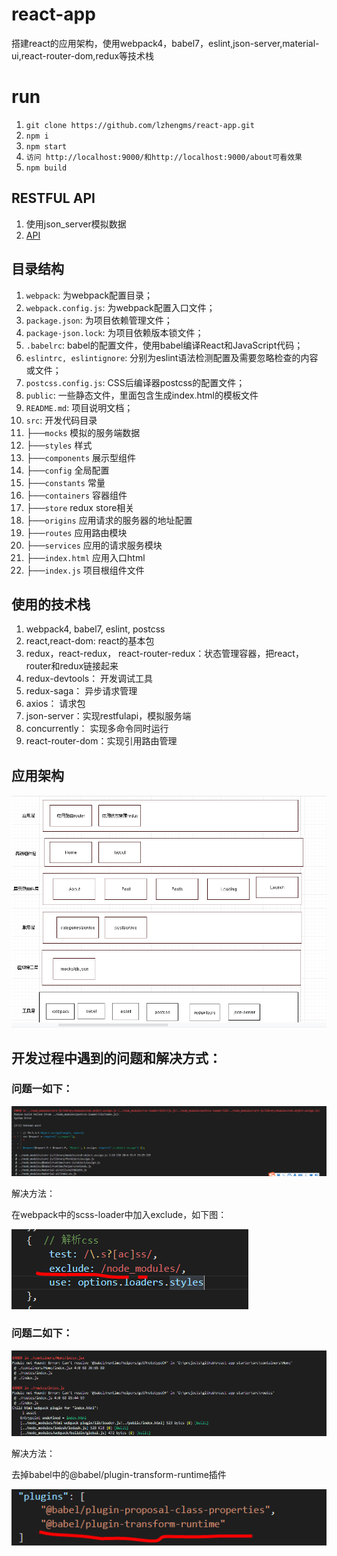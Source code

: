 # react-app

搭建react的应用架构，使用webpack4，babel7，eslint,json-server,material-ui,react-router-dom,redux等技术栈

# run

1. `git clone https://github.com/lzhengms/react-app.git`
2. `npm i`
3. `npm start`
4. `访问 http://localhost:9000/和http://localhost:9000/about可看效果`
4. `npm build`

## RESTFUL API

1. 使用json_server模拟数据
2. [API](https://github.com/lzhengms/react-app/tree/master/src/mocks)

## 目录结构

1. `webpack`: 为webpack配置目录；
2. `webpack.config.js`: 为webpack配置入口文件；
3. `package.json`: 为项目依赖管理文件；
4. `package-json.lock`: 为项目依赖版本锁文件；
5. `.babelrc`: babel的配置文件，使用babel编译React和JavaScript代码；
6. `eslintrc, eslintignore`: 分别为eslint语法检测配置及需要忽略检查的内容或文件；
7. `postcss.config.js`: CSS后编译器postcss的配置文件；
8. `public`: 一些静态文件，里面包含生成index.html的模板文件
9. `README.md`: 项目说明文档；
10. `src`: 开发代码目录
   1. ├──`mocks` 模拟的服务端数据
   2. ├──`styles` 样式
   3. ├──`components` 展示型组件
   4. ├──`config` 全局配置
   5. ├──`constants` 常量
   6. ├──`containers` 容器组件
   8. ├──`store` redux store相关
   9. ├──`origins` 应用请求的服务器的地址配置
   10. ├──`routes` 应用路由模块
   11. ├──`services` 应用的请求服务模块
   12. ├──`index.html` 应用入口html
   13. ├──`index.js` 项目根组件文件

## 使用的技术栈

1. webpack4, babel7, eslint, postcss
2. react,react-dom: react的基本包
3. redux，react-redux， react-router-redux：状态管理容器，把react，router和redux链接起来
4. redux-devtools： 开发调试工具
5. redux-saga： 异步请求管理
6. axios： 请求包
7. json-server：实现restfulapi，模拟服务端
8. concurrently： 实现多命令同时运行
9. react-router-dom：实现引用路由管理

## 应用架构

![img](/images/structure.png)


## 开发过程中遇到的问题和解决方式：
### 问题一如下：

![img](/images/scss.png)

解决方法：

在webpack中的scss-loader中加入exclude，如下图：

![img](/images/scss-handler.png)

### 问题二如下：

![img](/images/transform-runtime.png)

解决方法：

去掉babel中的@babel/plugin-transform-runtime插件

![img](/images/transform-runtime-handler.png)


